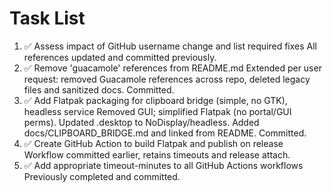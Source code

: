 # Task List

1. ✅ Assess impact of GitHub username change and list required fixes
All references updated and committed previously.
2. ✅ Remove 'guacamole' references from README.md
Extended per user request: removed Guacamole references across repo, deleted legacy files and sanitized docs. Committed.
3. ✅ Add Flatpak packaging for clipboard bridge (simple, no GTK), headless service
Removed GUI; simplified Flatpak (no portal/GUI perms). Updated .desktop to NoDisplay/headless. Added docs/CLIPBOARD_BRIDGE.md and linked from README. Committed.
4. ✅ Create GitHub Action to build Flatpak and publish on release
Workflow committed earlier, retains timeouts and release attach.
5. ✅ Add appropriate timeout-minutes to all GitHub Actions workflows
Previously completed and committed.

